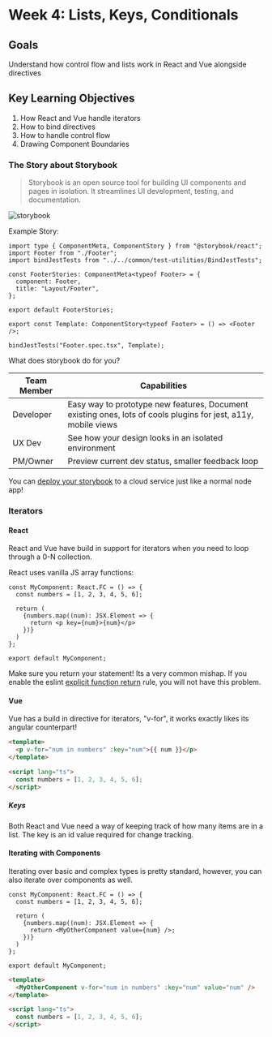 # Week 4: Lists, Keys, Conditionals

## Goals

Understand how control flow and lists work in React and Vue alongside directives

## Key Learning Objectives

1. How React and Vue handle iterators
2. How to bind directives
3. How to handle control flow
4. Drawing Component Boundaries

### The Story about Storybook

> Storybook is an open source tool for building UI components and pages in isolation. It streamlines UI development, testing, and documentation.

![storybook](https://media.giphy.com/media/JTDFyCnKgVy4sRmKuz/giphy.gif)

Example Story:

```tsx
import type { ComponentMeta, ComponentStory } from "@storybook/react";
import Footer from "./Footer";
import bindJestTests from "../../common/test-utilities/BindJestTests";

const FooterStories: ComponentMeta<typeof Footer> = {
  component: Footer,
  title: "Layout/Footer",
};

export default FooterStories;

export const Template: ComponentStory<typeof Footer> = () => <Footer />;

bindJestTests("Footer.spec.tsx", Template);
```

What does storybook do for you?

| Team Member | Capabilities                                                                                                   |
| ----------- | -------------------------------------------------------------------------------------------------------------- |
| Developer   | Easy way to prototype new features, Document existing ones, lots of cools plugins for jest, a11y, mobile views |
| UX Dev      | See how your design looks in an isolated environment                                                           |
| PM/Owner    | Preview current dev status, smaller feedback loop                                                              |

You can [deploy your storybook](https://aca-dev-ohio-app.azurewebsites.net) to a cloud service just like a normal node app!

### Iterators

#### React

React and Vue have build in support for iterators when you need to loop through a 0-N collection.

React uses vanilla JS array functions:

```tsx
const MyComponent: React.FC = () => {
  const numbers = [1, 2, 3, 4, 5, 6];

  return (
    {numbers.map((num): JSX.Element => {
      return <p key={num}>{num}</p>
    })}
  )
};

export default MyComponent;
```

Make sure you return your statement! Its a very common mishap. If you enable the eslint [explicit function return](https://typescript-eslint.io/rules/explicit-function-return-type/) rule, you will not have this problem.

#### Vue

Vue has a build in directive for iterators, "v-for", it works exactly likes its angular counterpart!

```html
<template>
  <p v-for="num in numbers" :key="num">{{ num }}</p>
</template>

<script lang="ts">
  const numbers = [1, 2, 3, 4, 5, 6];
</script>
```

##### Keys

Both React and Vue need a way of keeping track of how many items are in a list. The key is an id value required for change tracking.

#### Iterating with Components

Iterating over basic and complex types is pretty standard, however, you can also iterate over components as well.

```tsx
const MyComponent: React.FC = () => {
  const numbers = [1, 2, 3, 4, 5, 6];

  return (
    {numbers.map((num): JSX.Element => {
      return <MyOtherComponent value={num} />;
    })}
  )
};

export default MyComponent;
```

```html
<template>
  <MyOtherComponent v-for="num in numbers" :key="num" value="num" />
</template>

<script lang="ts">
  const numbers = [1, 2, 3, 4, 5, 6];
</script>
```
